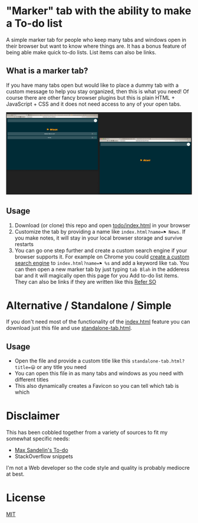 # "Marker" tab with the ability to make a To-do list
A simple marker tab for people who keep many tabs and windows open in their browser but want to know where things are. It has a bonus feature of being able make quick to-do lists. List items can also be links.

## What is a marker tab?
If you have many tabs open but would like to place a dummy tab with a custom message to help you stay organized, then this is what you need! Of course there are other fancy browser plugins but this is plain HTML + JavaScript + CSS and it does not need access to any of your open tabs.

![Sample](sample.png)

## Usage
1. Download (or clone) this repo and open [todo/index.html](todo/index.html) in your browser
1. Customize the tab by providing a name like `index.html?name=⚑ News`. If you make notes, it will stay in your local browser storage and survive restarts
1. You can go one step further and create a custom search engine if your browser supports it. For example on Chrome you could [create a custom search engine](https://www.ghacks.net/2018/03/30/custom-search-engines-in-google-chrome/) to `index.html?name=⚑ %s` and add a keyword like `tab`. You can then open a new marker tab by just typing `tab Blah` in the adderess bar and it will magically open this page for you
Add to-do list items. They can also be links if they are written like this [Refer SO](http://stackoverflow.com/foo-bar)

# Alternative / Standalone / Simple

If you don't need most of the functionality of the [index.html](index.html) feature you can download just this file and use [standalone-tab.html](standalone-tab.html). 

## Usage
 * Open the file and provide a custom title like this `standalone-tab.html?title=😃` or any title you need
 * You can open this file in as many tabs and windows as you need with different titles
 * This also dynamically creates a Favicon so you can tell which tab is which

# Disclaimer
This has been cobbled together from a variety of sources to fit my somewhat specific needs:
 * [Max Sandelin's To-do](https://github.com/themaxsandelin/todo)
 * StackOverflow snippets

I'm not a Web developer so the code style and quality is probably mediocre at best.

# License
[MIT](LICENSE.md)

